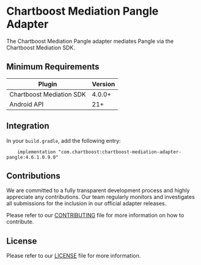 # Chartboost Mediation Pangle Adapter

The Chartboost Mediation Pangle adapter mediates Pangle via the Chartboost Mediation SDK.

## Minimum Requirements

| Plugin                   | Version |
| ------------------------ | ------- |
| Chartboost Mediation SDK | 4.0.0+  |
| Android API              | 21+     |

## Integration

In your `build.gradle`, add the following entry:
```
    implementation "com.chartboost:chartboost-mediation-adapter-pangle:4.6.1.0.9.0"
```

## Contributions

We are committed to a fully transparent development process and highly appreciate any contributions. Our team regularly monitors and investigates all submissions for the inclusion in our official adapter releases.

Please refer to our [CONTRIBUTING](https://github.com/ChartBoost/chartboost-mediation-android-adapter-pangle/blob/main/CONTRIBUTING.md) file for more information on how to contribute.

## License

Please refer to our [LICENSE](https://github.com/ChartBoost/chartboost-mediation-android-adapter-pangle/blob/main/LICENSE.md) file for more information.
